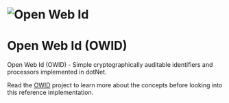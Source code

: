 # ![Open Web Id](https://github.com/SWAN-community/owid/raw/main/images/owl.128.pxls.100.dpi.png)

# Open Web Id (OWID)

Open Web Id (OWID) - Simple cryptographically auditable identifiers and
processors implemented in dotNet.

Read the [OWID](https://github.com/SWAN-community/owid) project to learn more about
the concepts before looking into this reference implementation.
